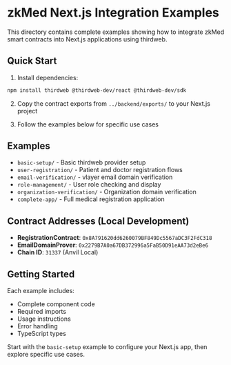 # zkMed Next.js Integration Examples

This directory contains complete examples showing how to integrate zkMed smart contracts into Next.js applications using thirdweb.

## Quick Start

1. Install dependencies:
```bash
npm install thirdweb @thirdweb-dev/react @thirdweb-dev/sdk
```

2. Copy the contract exports from `../backend/exports/` to your Next.js project

3. Follow the examples below for specific use cases

## Examples

- `basic-setup/` - Basic thirdweb provider setup
- `user-registration/` - Patient and doctor registration flows
- `email-verification/` - vlayer email domain verification
- `role-management/` - User role checking and display
- `organization-verification/` - Organization domain verification
- `complete-app/` - Full medical registration application

## Contract Addresses (Local Development)

- **RegistrationContract**: `0x8A791620dd6260079BF849Dc5567aDC3F2FdC318`
- **EmailDomainProver**: `0x2279B7A0a67DB372996a5FaB50D91eAA73d2eBe6`
- **Chain ID**: `31337` (Anvil Local)

## Getting Started

Each example includes:
- Complete component code
- Required imports
- Usage instructions
- Error handling
- TypeScript types

Start with the `basic-setup` example to configure your Next.js app, then explore specific use cases.
